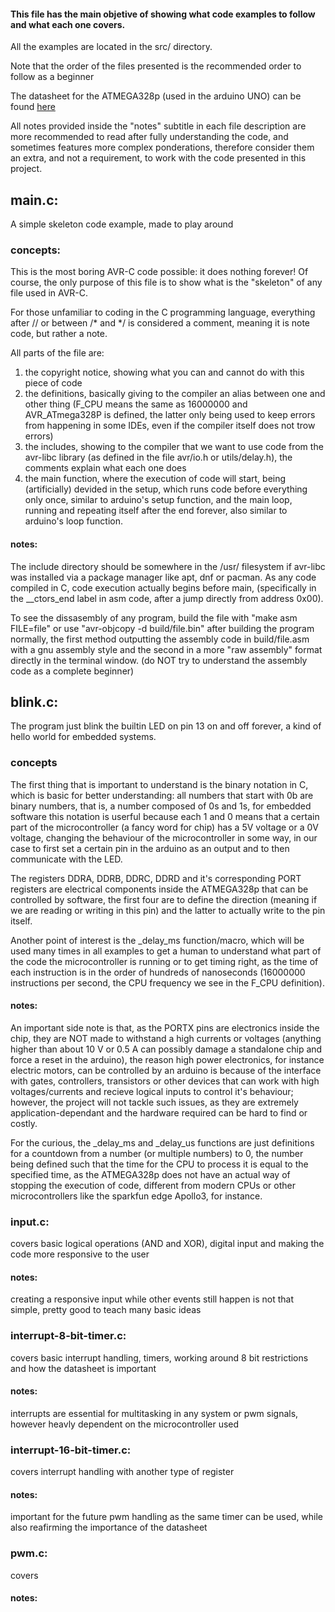 #### This file has the main objetive of showing what code examples to follow and what each one covers.
All the examples are located in the src/ directory.

Note that the order of the files presented is the recommended order to follow as a beginner

The datasheet for the ATMEGA328p (used in the arduino UNO) can be found [here](https://ww1.microchip.com/downloads/en/DeviceDoc/Atmel-7810-Automotive-Microcontrollers-ATmega328P_Datasheet.pdf) 

All notes provided inside the "notes" subtitle in each file description are more recommended to read after fully understanding the code, and sometimes features more complex ponderations, therefore consider them an extra, and not a requirement, to work with the code presented in this project.



## main.c:
A simple skeleton code example, made to play around

### concepts:
This is the most boring AVR-C code possible: it does nothing forever! Of course, the only purpose of this file is to show what is the "skeleton" of any file used in AVR-C.

For those unfamiliar to coding in the C programming language, everything after // or between /* and */ is considered a comment, meaning it is note code, but rather a note.

All parts of the file are:
1) the copyright notice, showing what you can and cannot do with this piece of code
2) the definitions, basically giving to the compiler an alias between one and other thing (F_CPU means the same as 16000000 and AVR_ATmega328P is defined, the latter only being used to keep errors from happening in some IDEs, even if the compiler itself does not trow errors)
3) the includes, showing to the compiler that we want to use code from the avr-libc library (as defined in the file avr/io.h or utils/delay.h), the comments explain what each one does
4) the main function, where the execution of code will start, being (artificially) devided in the setup, which runs code before everything only once, similar to arduino's setup function, and the main loop, running and repeating itself after the end forever, also similar to arduino's loop function.

#### notes:       
The include directory should be somewhere in the /usr/ filesystem if avr-libc was installed via a package manager like apt, dnf or pacman.
As any code compiled in C, code execution actually begins before main, (specifically in the __ctors_end label in asm code, after a jump directly from address 0x00).

To see the dissasembly of any program, build the file with "make asm FILE=file" or use "avr-objcopy -d build/file.bin" after building the program normally, the first method outputting the assembly code in build/file.asm with a gnu assembly style and the second in a more "raw assembly" format directly in the terminal window. (do NOT try to understand the assembly code as a complete beginner)



## blink.c:
The program just blink the builtin LED on pin 13 on and off forever, a kind of hello world for embedded systems.

### concepts
The first thing that is important to understand is the binary notation in C, which is basic for better understanding: all numbers that start with 0b are binary numbers, that is, a number composed of 0s and 1s, for embedded software this notation is userful because each 1 and 0 means that a certain part of the microcontroller (a fancy word for chip) has a 5V voltage or a 0V voltage, changing the behaviour of the microcontroller in some way, in our case to first set a certain pin in the arduino as an output and to then communicate with the LED.

The registers DDRA, DDRB, DDRC, DDRD and it's corresponding PORT registers are electrical components inside the ATMEGA328p that can be controlled by software, the first four are to define the direction (meaning if we are reading or writing in this pin) and the latter to actually write to the pin itself.

Another point of interest is the _delay_ms function/macro, which will be used many times in all examples to get a human to understand what part of the code the microcontroller is running or to get timing right, as the time of each instruction is in the order of hundreds of nanoseconds (16000000 instructions per second, the CPU frequency we see in the F_CPU definition).

#### notes:
An important side note is that, as the PORTX pins are electronics inside the chip, they are NOT made to withstand a high currents or voltages (anything higher than about 10 V or 0.5 A can possibly damage a standalone chip and force a reset in the arduino), the reason high power electronics, for instance electric motors, can be controlled by an arduino is because of the interface with gates, controllers, transistors or other devices that can work with high voltages/currents and recieve logical inputs to control it's behaviour; however, the project will not tackle such issues, as they are extremely application-dependant and the hardware required can be hard to find or costly.

For the curious, the _delay_ms and _delay_us functions are just definitions for a countdown from a number (or multiple numbers) to 0, the number being defined such that the time for the CPU to process it is equal to the specified time, as the ATMEGA328p does not have an actual way of stopping the execution of code, different from modern CPUs or other microcontrollers like the sparkfun edge Apollo3, for instance. 


    
### input.c:
covers basic logical operations (AND and XOR), digital input and making the code more responsive to the user

#### notes:
creating a responsive input while other events still happen is not that simple, pretty good to teach many basic ideas



### interrupt-8-bit-timer.c:
covers basic interrupt handling, timers, working around 8 bit restrictions and how the datasheet is important

#### notes:
interrupts are essential for multitasking in any system or pwm signals, however heavly dependent on the microcontroller used



### interrupt-16-bit-timer.c:
covers interrupt handling with another type of register
        
#### notes:
important for the future pwm handling as the same timer can be used, while also reafirming the importance of the datasheet



### pwm.c:
covers

#### notes:
